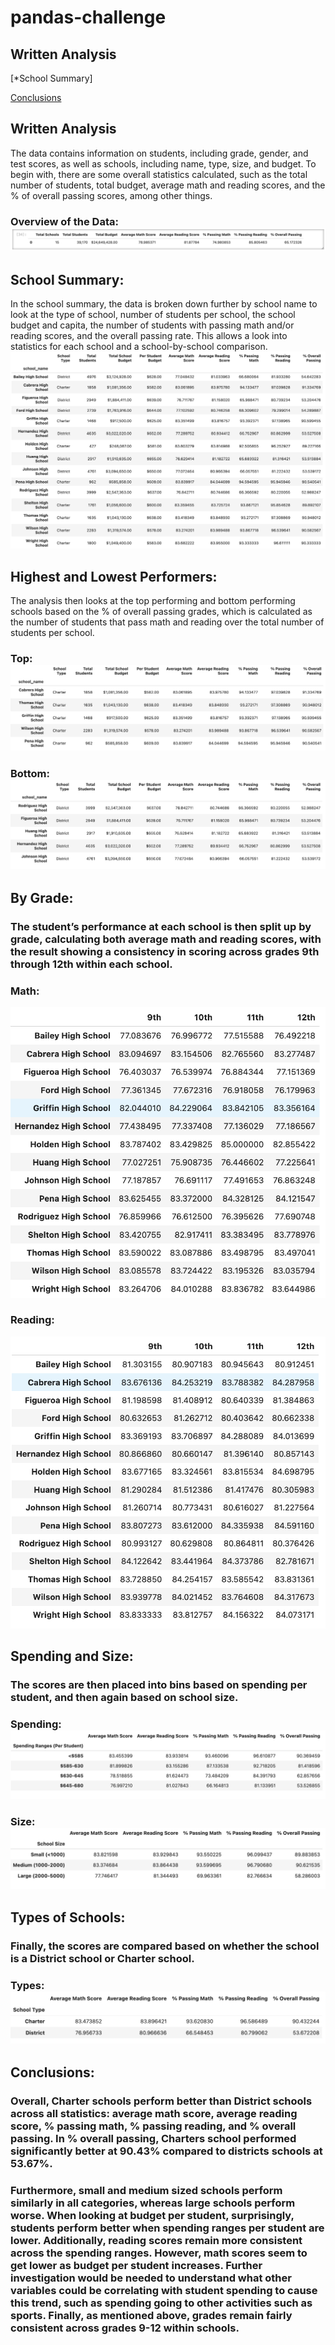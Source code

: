 # pandas-challenge

## Written Analysis
[*School Summary]

[Conclusions](https://github.com/caitlin-hartley/pandas-challenge/blob/main/README.md#conclusions)


## Written Analysis

The data contains information on students, including grade, gender, and test scores, as well as schools, including name, type, size, and budget. To begin with, there are some overall statistics calculated, such as the total number of students, total budget, average math and reading scores, and the % of overall passing scores, among other things. 
### Overview of the Data: ![Overview](https://github.com/caitlin-hartley/pandas-challenge/blob/main/images/overall_summary.png)

## School Summary:

In the school summary, the data is broken down further by school name to look at the type of school, number of students per school, the school budget and capita, the number of students with passing math and/or reading scores, and the overall passing rate. This allows a look into statistics for each school and a school-by-school comparison. 
![SchoolSummary](https://github.com/caitlin-hartley/pandas-challenge/blob/main/images/school_summary.png)

## Highest and Lowest Performers:

The analysis then looks at the top performing and bottom performing schools based on the % of overall passing grades, which is calculated as the number of students that pass math and reading over the total number of students per school. 
### Top: ![Top](https://github.com/caitlin-hartley/pandas-challenge/blob/main/images/highest_performing.png)
### Bottom: ![Bottom](https://github.com/caitlin-hartley/pandas-challenge/blob/main/images/bottom_performing.png)

## By Grade: 

### The student’s performance at each school is then split up by grade, calculating both average math and reading scores, with the result showing a consistency in scoring across grades 9th through 12th within each school. 

### Math: 
![Math](https://github.com/caitlin-hartley/pandas-challenge/blob/main/images/math_by_grade.png)
### Reading: 
![Reading](https://github.com/caitlin-hartley/pandas-challenge/blob/main/images/reading_by_grade.png)

## Spending and Size:

### The scores are then placed into bins based on spending per student, and then again based on school size. 

### Spending: ![Spending](https://github.com/caitlin-hartley/pandas-challenge/blob/main/images/scores_spending.png)
### Size: ![Size](https://github.com/caitlin-hartley/pandas-challenge/blob/main/images/scores_size.png)

## Types of Schools:

### Finally, the scores are compared based on whether the school is a District school or Charter school. 

### Types: ![Types](https://github.com/caitlin-hartley/pandas-challenge/blob/main/images/school_types.png)

## Conclusions:

### Overall, Charter schools perform better than District schools across all statistics: average math score, average reading score, % passing math, % passing reading, and % overall passing. In % overall passing, Charters school performed significantly better at 90.43% compared to districts schools at 53.67%. 

### Furthermore, small and medium sized schools perform similarly in all categories, whereas large schools perform worse. When looking at budget per student, surprisingly, students perform better when spending ranges per student are lower. Additionally, reading scores remain more consistent across the spending ranges. However, math scores seem to get lower as budget per student increases. Further investigation would be needed to understand what other variables could be correlating with student spending to cause this trend, such as spending going to other activities such as sports. Finally, as mentioned above, grades remain fairly consistent across grades 9-12 within schools. 

